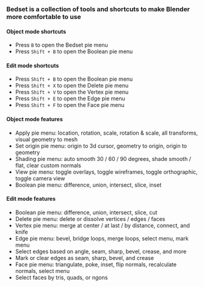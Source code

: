 ### Bedset is a collection of tools and shortcuts to make Blender more comfortable to use

#### Object mode shortcuts
* Press `B` to open the Bedset pie menu
* Press `Shift + B` to open the Boolean pie menu

#### Edit mode shortcuts
* Press `Shift + B` to open the Boolean pie menu
* Press `Shift + X` to open the Delete pie menu
* Press `Shift + V` to open the Vertex pie menu
* Press `Shift + E` to open the Edge pie menu
* Press `Shift + F` to open the Face pie menu

#### Object mode features
* Apply pie menu: location, rotation, scale, rotation & scale, all transforms, visual geometry to mesh
* Set origin pie menu: origin to 3d cursor, geometry to origin, origin to geometry
* Shading pie menu: auto smooth 30 / 60 / 90 degrees, shade smooth / flat, clear custom normals
* View pie menu: toggle overlays, toggle wireframes, toggle orthographic, toggle camera view
* Boolean pie menu: difference, union, intersect, slice, inset

#### Edit mode features
* Boolean pie menu: difference, union, intersect, slice, cut
* Delete pie menu: delete or dissolve vertices / edges / faces
* Vertex pie menu: merge at center / at last / by distance, connect, and knife
* Edge pie menu: bevel, bridge loops, merge loops, select menu, mark menu
* Select edges based on angle, seam, sharp, bevel, crease, and more
* Mark or clear edges as seam, sharp, bevel, and crease
* Face pie menu: triangulate, poke, inset, flip normals, recalculate normals, select menu
* Select faces by tris, quads, or ngons
